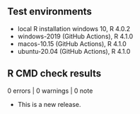 ## Test environments
* local R installation windows 10, R 4.0.2
* windows-2019 (GitHub Actions), R 4.1.0
* macos-10.15 (GitHub Actions), R 4.1.0
* ubuntu-20.04 (GitHub Actions), R 4.1.0

## R CMD check results

0 errors | 0 warnings | 0 note

* This is a new release.
